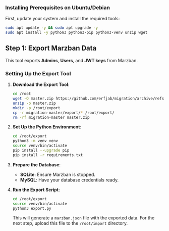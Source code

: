 ### Installing Prerequisites on Ubuntu/Debian

First, update your system and install the required tools:

```bash
sudo apt update -y && sudo apt upgrade -y
sudo apt install -y python3 python3-pip python3-venv unzip wget
```

## Step 1: Export Marzban Data

This tool exports **Admins**, **Users**, and **JWT keys** from Marzban.

### Setting Up the Export Tool

1. **Download the Export Tool**:
   ```bash
   cd /root
   wget -O master.zip https://github.com/erfjab/migration/archive/refs/heads/master.zip
   unzip -o master.zip
   mkdir -p /root/export
   cp -r migration-master/export/* /root/export/
   rm -rf migration-master master.zip
   ```

2. **Set Up the Python Environment**:
   ```bash
   cd /root/export
   python3 -m venv venv
   source venv/bin/activate
   pip install --upgrade pip
   pip install -r requirements.txt
   ```

3. **Prepare the Database**:
   - **SQLite**: Ensure Marzban is stopped.
   - **MySQL**: Have your database credentials ready.

4. **Run the Export Script**:
   ```bash
   cd /root/export
   source venv/bin/activate
   python3 export.py
   ```

   This will generate a `marzban.json` file with the exported data. For the next step, upload this file to the `/root/import` directory.